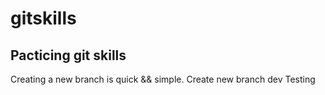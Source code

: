 # gitskills
## Pacticing git skills
Creating a new branch is quick && simple.
Create new branch dev
Testing

